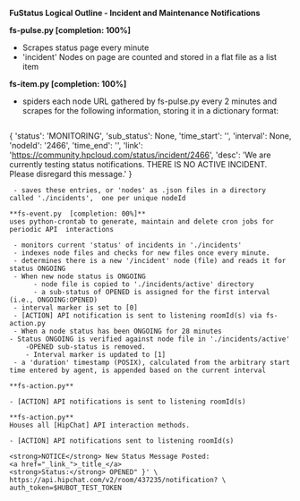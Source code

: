 **FuStatus Logical Outline - Incident and Maintenance Notifications**

**fs-pulse.py  [completion: 100%]**

 - Scrapes status page every minute
 -   'incident' Nodes on page are counted and stored in a flat file as a list item
 
**fs-item.py   [completion: 100%]**
 -  spiders each node URL gathered by fs-pulse.py every 2 minutes and scrapes for the following information, storing it in a dictionary format:
 	```
{
'status': 'MONITORING', 
'sub_status': None, 
'time_start': '<timestamp>', 
'interval': None, 
'nodeId': '2466', 
'time_end': '<timestamp>', 
'link': 'https://community.hpcloud.com/status/incident/2466', 
'desc': 'We are currently testing status notifications. THERE IS NO ACTIVE INCIDENT.   Please disregard this message.'
}
```
 - saves these entries, or 'nodes' as .json files in a directory called './incidents',  one per unique nodeId
 
**fs-event.py  [completion: 00%]**
uses python-crontab to generate, maintain and delete cron jobs for periodic API  interactions

 - monitors current 'status' of incidents in './incidents'
 - indexes node files and checks for new files once every minute.
 - determines there is a new '/incident' node (file) and reads it for status ONGOING
 - When new node status is ONGOING
      - node file is copied to './incidents/active' directory
      - a sub-status of OPENED is assigned for the first interval (i.e., ONGOING:OPENED)
 - interval marker is set to [0]
 - [ACTION] API notification is sent to listening roomId(s) via fs-action.py 
 - When a node status has been ONGOING for 28 minutes
- Status ONGOING is verified against node file in './incidents/active'
	-OPENED sub-status is removed.
	- Interval marker is updated to [1]
 - a 'duration' timestamp (POSIX), calculated from the arbitrary start time entered by agent, is appended based on the current interval

**fs-action.py**

- [ACTION] API notifications is sent to listening roomId(s)

**fs-action.py**
Houses all [HipChat] API interaction methods.

- [ACTION] API notifications sent to listening roomId(s)
```
    <strong>NOTICE</strong> New Status Message Posted: 
    <a href="_link_">_title_</a>
    <strong>Status:</strong> OPENED" }' \
    https://api.hipchat.com/v2/room/437235/notification? \
    auth_token=$HUBOT_TEST_TOKEN 
```


	
